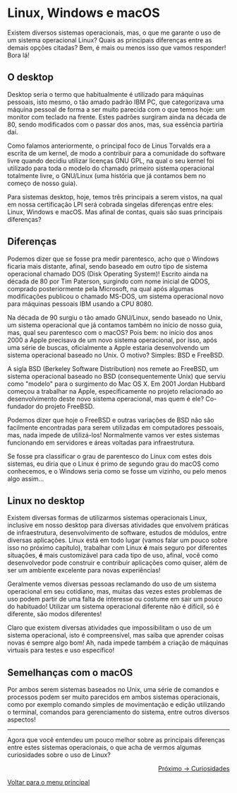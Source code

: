 # Linux, Windows e macOS

Existem diversos sistemas operacionais, mas, o que me garante o uso de um sistema operacional Linux? Quais as principais diferenças entre as demais opções citadas? Bem, é mais ou menos isso que vamos responder! Bora lá!

## O desktop

Desktop seria o termo que habitualmente é utilizado para máquinas pessoais, isto mesmo, o tão amado padrão IBM PC, que categorizava uma máquina pessoal de forma a ser muito parecida com o que temos hoje: um monitor com teclado na frente. Estes padrões surgiram ainda na década de 80, sendo modificados com o passar dos anos, mas, sua essência partiria daí.

Como falamos anteriormente, o principal foco de Linus Torvalds era a escrita de um kernel, de modo a contribuir para a comunidade do software livre quando decidiu utilizar licenças GNU GPL, na qual o seu kernel foi utilizado para toda o modelo do chamado primeiro sistema operacional totalmente livre, o GNU/Linux (uma história que já contamos bem no começo de nosso guia).

Para sistemas desktop, hoje, temos três principais a serem vistos, na qual em nossa certificação LPI será cobrada singelas diferenças entre eles: Linux, Windows e macOS. Mas afinal de contas, quais são suas principais diferenças?

## Diferenças

Podemos dizer que se fosse pra medir parentesco, acho que o Windows ficaria mais distante, afinal, sendo baseado em outro tipo de sistema operacional chamado DOS (Disk Operating System)! Escrito ainda na década de 80 por Tim Paterson, surgindo com nome inicial de QDOS, comprado posteriormente pela Microsoft, na qual após algumas modificações publicou o chamado MS-DOS, um sistema operacional novo para máquinas pessoais IBM usando a CPU 8080.

Na década de 90 surgiu o tão amado GNU/Linux, sendo baseado no Unix, um sistema operacional que já contamos também no início de nosso guia, mas, qual seu parentesco com o macOS? Pois bem: no início dos anos 2000 a Apple precisava de um novo sistema operacional, por isso, após uma série de buscas, oficialmente a Apple estaria desenvolvendo um sistema operacional baseado no Unix. O motivo? Simples: BSD e FreeBSD.

A sigla BSD (Berkeley Software Distribution) nos remete ao FreeBSD, um sistema operacional baseado no BSD (consequentemente Unix) que serviu como "modelo" para o surgimento do Mac OS X. Em 2001 Jordan Hubbard começou a trabalhar na Apple, especificamente no projeto relacionado ao desenvolvimento deste novo sistema operacional, mas quem é ele? Co-fundador do projeto FreeBSD.

Podemos dizer que hoje o FreeBSD e outras variações de BSD não são facilmente encontradas para serem utilizadas em computadores pessoais, mas, nada impede de utilizá-los! Normalmente vamos ver estes sistemas funcionando em servidores e áreas voltadas para infraestrutura.

Se fosse pra classificar o grau de parentesco do Linux com estes dois sistemas, eu diria que o Linux é primo de segundo grau do macOS como conhecemos, e o Windows seria como se fosse um vizinho, ou pelo menos algo assim...

## Linux no desktop

Existem diversas formas de utilizarmos sistemas operacionais Linux, inclusive em nosso desktop para diversas atividades que envolvem práticas de infraestrutura, desenvolvimento de software, estudos de módulos, entre diversas aplicações. Linux está em todo lugar (vamos falar um pouco sobre isso no próximo capítulo), trabalhar com Linux **é** mais seguro por diferentes situações, **é** mais customizável para cada tipo de uso, afinal, você como desenvolvedor pode construir e contribuir aplicações como quiser, além de ser um ambiente excelente para novas experiências!

Geralmente vemos diversas pessoas reclamando do uso de um sistema operacional em seu cotidiano, mas, muitas das vezes estes problemas de uso podem partir de uma falta de interesse ou costume em sair um pouco do habituado! Utilizar um sistema operacional diferente não é difícil, só é diferente, são modos diferentes!

Claro que existem diversas atividades que impossibilitam o uso de um sistema operacional, isto é compreensível, mas saiba que aprender coisas novas é sempre algo bom! Ah, nada impede também a criação de máquinas virtuais para testes e uso específico!

## Semelhanças com o macOS

Por ambos serem sistemas baseados no Unix, uma série de comandos e processos podem ser muito parecidos em ambos sistemas operacionais, como por exemplo comando simples de movimentação e edição utilizando o terminal, comandos para gerenciamento do sistema, entre outros diversos aspectos!

---

Agora que você entendeu um pouco melhor sobre as principais diferenças entre estes sistemas operacionais, o que acha de vermos algumas curiosidades sobre o uso de Linux?

<p align="right">
  <a href="https://github.com/lanjoni/lpi4noobs/blob/main/content/finalizacao/curiosidades.md">Próximo -> Curiosidades</a>
</p>

<p align="left">
  <a href="https://github.com/lanjoni/lpi4noobs#roadmap">Voltar para o menu principal</a>
</p>
